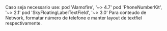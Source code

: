 
Caso  seja necessario use: 
pod 'Alamofire', '~> 4.7'
pod 'PhoneNumberKit', '~> 2.1'
pod 'SkyFloatingLabelTextField', '~> 3.0'
Para conteudo de Network, formatar número de telefone e manter layout de textfiel respectivamente.
